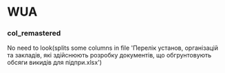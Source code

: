 # WUA

### col_remastered
No need to look(splits some columns in file 'Перелік установ, організацій та закладів, які здійснюють розробку документів, що обгрунтовують обсяги викидів для підпри.xlsx')


###
